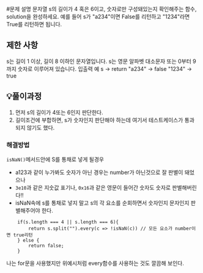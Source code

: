 #문제 설명
문자열 s의 길이가 4 혹은 6이고, 숫자로만 구성돼있는지 확인해주는 함수, solution을 완성하세요. 예를 들어 s가 "a234"이면 False를 리턴하고 "1234"라면 True를 리턴하면 됩니다.

## 제한 사항

s는 길이 1 이상, 길이 8 이하인 문자열입니다.
s는 영문 알파벳 대소문자 또는 0부터 9까지 숫자로 이루어져 있습니다.
입출력 예
s -> return
"a234" -> false
"1234" -> true

## 💡풀이과정

1. 먼저 s의 길이가 4또는 6인지 판단한다.
2. 길이조건에 부합하면, s가 숫자인지 판단해야 하는데 여기서 테스트케이스가 통과되지 않기도 했다.

### 해결방법

`isNaN()`메서드안에 S를 통채로 넣게 될경우

- a123과 같이 누가봐도 숫자가 아닌 경우는 number가 아닌것으로 잘 판별이 돼었으나
- `3e10`과 같은 지숫값 표기나, `0x16`과 같은 영문이 들어간 숫자도 숫자로 판별해버린다!!
- isNaN속에 s를 통채로 넣지 말고 s의 각 요소를 순회하면서 숫자인지 문자인지 판별해주어야 한다.

```
    if(s.length === 4 || s.length === 6){
        return s.split("").every(c => !isNaN(c)) // 모든 요소가 number이면 true리턴
    } else {
        return false;
    }
```

나는 for문을 사용했지만 위예시처럼 every함수를 사용하는 것도 깔끔해 보인다.
